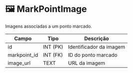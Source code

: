 # 🖼️ MarkPointImage

Imagens associadas a um ponto marcado.

| Campo         | Tipo     | Descrição                              |
|---------------|----------|-----------------------------------------|
| id            | INT (PK) | Identificador da imagem                 |
| markpoint_id  | INT (FK) | ID do ponto marcado                     |
| image_url     | TEXT     | URL da imagem                          |